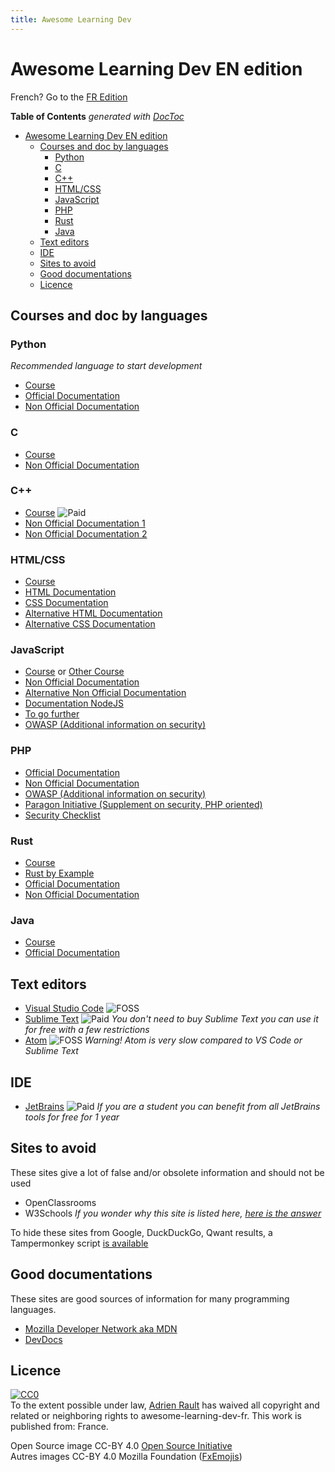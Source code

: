 ```yaml
---
title: Awesome Learning Dev
---
```

# Awesome Learning Dev EN edition

French? Go to the [FR Edition](/)

<!-- START doctoc generated TOC please keep comment here to allow auto update -->
<!-- DON'T EDIT THIS SECTION, INSTEAD RE-RUN doctoc TO UPDATE -->
**Table of Contents**  *generated with [DocToc](https://github.com/thlorenz/doctoc)*

- [Awesome Learning Dev EN edition](#awesome-learning-dev-en-edition)
  - [Courses and doc by languages](#courses-and-doc-by-languages)
    - [Python](#python)
    - [C](#c)
    - [C++](#c)
    - [HTML/CSS](#htmlcss)
    - [JavaScript](#javascript)
    - [PHP](#php)
    - [Rust](#rust)
    - [Java](#java)
  - [Text editors](#text-editors)
  - [IDE](#ide)
  - [Sites to avoid](#sites-to-avoid)
  - [Good documentations](#good-documentations)
  - [Licence](#licence)

<!-- END doctoc generated TOC please keep comment here to allow auto update -->

## Courses and doc by languages

### Python

*Recommended language to start development*

* [Course](https://docs.python.org/3/tutorial/)
* [Official Documentation](https://docs.python.org/3/)
* [Non Official Documentation](https://devdocs.io/python~3.7/)

### C

* [Course](http://www.learn-c.org/)
* [Non Official Documentation](http://devdocs.io/c/)

### C++

* [Course](https://www.amazon.com/Primer-5th-Stanley-B-Lippman/dp/0321714113/ref=sr_1_1) ![Paid](https://raw.githubusercontent.com/rault-a/awesome-learning-dev-fr/master/medias/moneybag.png?v=1.0.1)
* [Non Official Documentation 1](https://en.cppreference.com/w/)
* [Non Official Documentation 2](https://devdocs.io/cpp/)

### HTML/CSS

* [Course](https://marksheet.io/)
* [HTML Documentation](https://developer.mozilla.org/en-US/docs/Glossary/HTML)
* [CSS Documentation](https://developer.mozilla.org/en-US/docs/Glossary/CSS)
* [Alternative HTML Documentation](https://devdocs.io/html/)
* [Alternative CSS Documentation](https://devdocs.io/css/)

### JavaScript

* [Course](https://eloquentjavascript.net/) or [Other Course](https://javascript.info/)
* [Non Official Documentation](https://developer.mozilla.org/en-US/docs/Glossary/JavaScript)
* [Alternative Non Official Documentation](https://devdocs.io/javascript/)
* [Documentation NodeJS](https://nodejs.org/api/)
* [To go further](https://github.com/getify/You-Dont-Know-JS)
* [OWASP (Additional information on security)](https://www.owasp.org/index.php/Main_Page)

### PHP

* [Official Documentation](https://secure.php.net/manual/en/getting-started.php)
* [Non Official Documentation](https://devdocs.io/php/)
* [OWASP (Additional information on security)](https://www.owasp.org/index.php/Main_Page)
* [Paragon Initiative (Supplement on security, PHP oriented)](https://paragonie.com/)
* [Security Checklist](https://www.sqreen.io/checklists/php-security-checklist)

### Rust

* [Course](https://doc.rust-lang.org/stable/book/2018-edition/index.html)
* [Rust by Example](https://doc.rust-lang.org/stable/rust-by-example/)
* [Official Documentation](https://doc.rust-lang.org/std/index.html)
* [Non Official Documentation](https://devdocs.io/rust/)

### Java

* [Course](http://java2s.com/)
* [Official Documentation](https://docs.oracle.com/javase)

## Text editors

* [Visual Studio Code](https://code.visualstudio.com/) ![FOSS](https://raw.githubusercontent.com/rault-a/awesome-learning-dev-fr/master/medias/opensource.png?v=1.0.1)
* [Sublime Text](https://www.sublimetext.com/) ![Paid](https://raw.githubusercontent.com/rault-a/awesome-learning-dev-fr/master/medias/moneybag.png?v=1.0.1) _You don't need to buy Sublime Text you can use it for free with a few restrictions_
* [Atom](https://atom.io/) ![FOSS](https://raw.githubusercontent.com/rault-a/awesome-learning-dev-fr/master/medias/opensource.png?v=1.0.1) _Warning! Atom is very slow compared to VS Code or Sublime Text_

## IDE

* [JetBrains](https://www.jetbrains.com/) ![Paid](https://raw.githubusercontent.com/rault-a/awesome-learning-dev-fr/master/medias/moneybag.png?v=1.0.1) _If you are a student you can benefit from all JetBrains tools for free for 1 year_

## Sites to avoid

These sites give a lot of false and/or obsolete information and should not be used

* OpenClassrooms
* W3Schools _If you wonder why this site is listed here, [here is the answer](https://xela.isfucking.cool/blog/en/why-is-w3schools-bad)_

To hide these sites from Google, DuckDuckGo, Qwant results, a Tampermonkey script [is available](https://raw.githubusercontent.com/rault-a/awesome-learning-dev-fr/master/tampermonkey.js)

## Good documentations

These sites are good sources of information for many programming languages.

* [Mozilla Developer Network aka MDN](https://developer.mozilla.org/en-US/)
* [DevDocs](https://devdocs.io/)

## Licence

<p xmlns:dct="http://purl.org/dc/terms/" xmlns:vcard="http://www.w3.org/2001/vcard-rdf/3.0#">
  <a rel="license"
     href="http://creativecommons.org/publicdomain/zero/1.0/">
    <img src="https://licensebuttons.net/p/zero/1.0/88x31.png" style="border-style: none;" alt="CC0" />
  </a>
  <br />
  To the extent possible under law,
  <a rel="dct:publisher"
     href="https://learndev.rault.io/">
    <span property="dct:title">Adrien Rault</span></a>
  has waived all copyright and related or neighboring rights to
  <span property="dct:title">awesome-learning-dev-fr</span>.
This work is published from:
<span property="vcard:Country" datatype="dct:ISO3166"
      content="FR" about="https://learndev.rault.io/">
  France</span>.
</p>

Open Source image CC-BY 4.0 [Open Source Initiative](https://opensource.org/)<br>
Autres images CC-BY 4.0 Mozilla Foundation ([FxEmojis](https://github.com/mozilla/fxemoji))